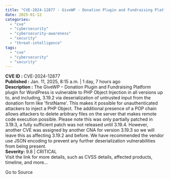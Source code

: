 ```yaml
---
title: "CVE-2024-12877 - GiveWP - Donation Plugin and Fundraising Platform PHP Object Injection and Remote Code Execution"
date: 2025-01-12
categories: 
  - "cve"
  - "cybersecurity"
  - "cybersecurity-awareness"
  - "security"
  - "threat-intelligence"
tags: 
  - "cve"
  - "cybersecurity"
  - "security"
---
```


**CVE ID :** CVE-2024-12877  
**Published :** Jan. 11, 2025, 8:15 a.m. | 1 day, 7 hours ago  
**Description :** The GiveWP – Donation Plugin and Fundraising Platform plugin for WordPress is vulnerable to PHP Object Injection in all versions up to, and including, 3.19.2 via deserialization of untrusted input from the donation form like 'firstName'. This makes it possible for unauthenticated attackers to inject a PHP Object. The additional presence of a POP chain allows attackers to delete arbitrary files on the server that makes remote code execution possible. Please note this was only partially patched in 3.19.3, a fully sufficient patch was not released until 3.19.4. However, another CVE was assigned by another CNA for version 3.19.3 so we will leave this as affecting 3.19.2 and before. We have recommended the vendor use JSON encoding to prevent any further deserialization vulnerabilities from being present.  
**Severity:** 9.8 | CRITICAL  
Visit the link for more details, such as CVSS details, affected products, timeline, and more...

Go to Source
